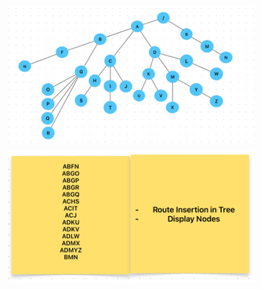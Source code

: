 ![tree](https://github.com/mddfaisal/RouteManager/blob/master/tree.png)

![expression](https://github.com/mddfaisal/RouteManager/blob/master/expressions.png)
